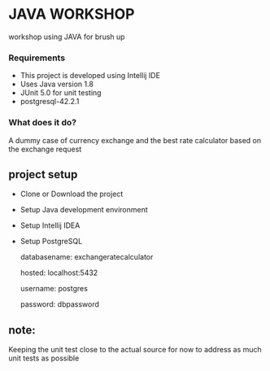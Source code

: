 # JAVA WORKSHOP
workshop using JAVA for brush up

### Requirements
 * This project is developed using Intellij IDE
 * Uses Java version 1.8
 * JUnit 5.0 for unit testing
 * postgresql-42.2.1
 
 ### What does it do?
 A dummy case of currency exchange and the best rate calculator based on the exchange request
 
 ## project setup
 * Clone or Download the project
 * Setup Java development environment
 * Setup Intellij IDEA
 * Setup PostgreSQL
 
    databasename: exchangeratecalculator
    
    hosted: localhost:5432
    
    username: postgres
    
    password: dbpassword
    
 
 
## note:
Keeping the unit test close to the actual source for now to address as much unit tests as possible
 
 
